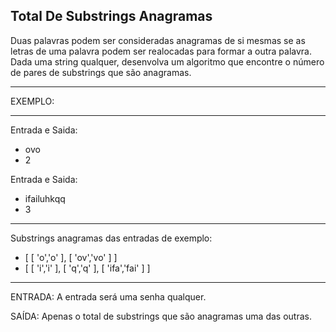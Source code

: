 ## Total De Substrings Anagramas

Duas palavras podem ser consideradas anagramas de si mesmas se as letras de uma palavra podem ser realocadas para formar a outra palavra. Dada uma string qualquer, desenvolva um algoritmo que encontre o número de pares de substrings que são anagramas.

---

EXEMPLO:

---

Entrada e Saida:

-  ovo
-  2

Entrada e Saida:

-  ifailuhkqq
-  3

---

Substrings anagramas das entradas de exemplo:

-  [ [ 'o','o' ], [ 'ov','vo' ] ]
-  [ [ 'i','i' ], [ 'q','q' ], [ 'ifa','fai' ] ]

---

ENTRADA: A entrada será uma senha qualquer.

SAÍDA: Apenas o total de substrings que são anagramas uma das outras.
